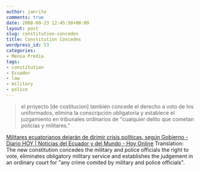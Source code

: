 ```yaml
---
author: janrito
comments: true
date: 2008-09-23 12:45:50+00:00
layout: post
slug: constitution-concedes
title: Constitution Concedes
wordpress_id: 53
categories:
- Mensa Predia
tags:
- constitution
- Ecuador
- law
- military
- police
---
```


<blockquote>el proyecto [de costitucion] también concede el derecho a voto de los uniformados, elimina la conscripción obligatoria y establece el juzgamiento en tribunales ordinarios de "cualquier delito que cometan policías y militares."</blockquote>


[Militares ecuatorianos dejarán de dirimir crisis políticas, según Gobierno - Diario HOY | Noticias del Ecuador y del Mundo - Hoy Online](http://www.hoy.com.ec/noticias-ecuador/militares-ecuatorianos-dejaran-de-dirimir-crisis-politicas-segun-gobierno-307284.html#respond)
Translation:
The new constitution concedes the military and police officials the right to vote, eliminates obligatory military service and establishes the judgement in an ordinary court for "any crime comited by military and police officials".
